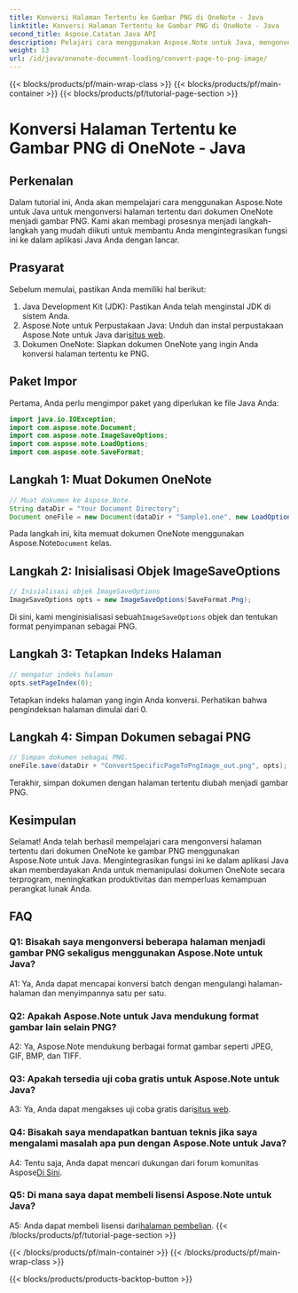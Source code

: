 ```yaml
---
title: Konversi Halaman Tertentu ke Gambar PNG di OneNote - Java
linktitle: Konversi Halaman Tertentu ke Gambar PNG di OneNote - Java
second_title: Aspose.Catatan Java API
description: Pelajari cara menggunakan Aspose.Note untuk Java, mengonversi halaman OneNote ke PNG. Ikuti langkah mudah, muat dokumen, dan atur opsi. Sempurnakan aplikasi Java dengan fungsi ini.
weight: 13
url: /id/java/onenote-document-loading/convert-page-to-png-image/
---
```


{{< blocks/products/pf/main-wrap-class >}}
{{< blocks/products/pf/main-container >}}
{{< blocks/products/pf/tutorial-page-section >}}

# Konversi Halaman Tertentu ke Gambar PNG di OneNote - Java

## Perkenalan

Dalam tutorial ini, Anda akan mempelajari cara menggunakan Aspose.Note untuk Java untuk mengonversi halaman tertentu dari dokumen OneNote menjadi gambar PNG. Kami akan membagi prosesnya menjadi langkah-langkah yang mudah diikuti untuk membantu Anda mengintegrasikan fungsi ini ke dalam aplikasi Java Anda dengan lancar.

## Prasyarat

Sebelum memulai, pastikan Anda memiliki hal berikut:

1. Java Development Kit (JDK): Pastikan Anda telah menginstal JDK di sistem Anda.
2.  Aspose.Note untuk Perpustakaan Java: Unduh dan instal perpustakaan Aspose.Note untuk Java dari[situs web](https://releases.aspose.com/note/java/).
3. Dokumen OneNote: Siapkan dokumen OneNote yang ingin Anda konversi halaman tertentu ke PNG.

## Paket Impor

Pertama, Anda perlu mengimpor paket yang diperlukan ke file Java Anda:

```java
import java.io.IOException;
import com.aspose.note.Document;
import com.aspose.note.ImageSaveOptions;
import com.aspose.note.LoadOptions;
import com.aspose.note.SaveFormat;
```

## Langkah 1: Muat Dokumen OneNote

```java
// Muat dokumen ke Aspose.Note.
String dataDir = "Your Document Directory";
Document oneFile = new Document(dataDir + "Sample1.one", new LoadOptions());
```

 Pada langkah ini, kita memuat dokumen OneNote menggunakan Aspose.Note`Document` kelas.

## Langkah 2: Inisialisasi Objek ImageSaveOptions

```java
// Inisialisasi objek ImageSaveOptions
ImageSaveOptions opts = new ImageSaveOptions(SaveFormat.Png);
```

 Di sini, kami menginisialisasi sebuah`ImageSaveOptions` objek dan tentukan format penyimpanan sebagai PNG.

## Langkah 3: Tetapkan Indeks Halaman

```java
// mengatur indeks halaman
opts.setPageIndex(0);
```

Tetapkan indeks halaman yang ingin Anda konversi. Perhatikan bahwa pengindeksan halaman dimulai dari 0.

## Langkah 4: Simpan Dokumen sebagai PNG

```java
// Simpan dokumen sebagai PNG.
oneFile.save(dataDir + "ConvertSpecificPageToPngImage_out.png", opts);
```

Terakhir, simpan dokumen dengan halaman tertentu diubah menjadi gambar PNG.

## Kesimpulan

Selamat! Anda telah berhasil mempelajari cara mengonversi halaman tertentu dari dokumen OneNote ke gambar PNG menggunakan Aspose.Note untuk Java. Mengintegrasikan fungsi ini ke dalam aplikasi Java akan memberdayakan Anda untuk memanipulasi dokumen OneNote secara terprogram, meningkatkan produktivitas dan memperluas kemampuan perangkat lunak Anda.

## FAQ

### Q1: Bisakah saya mengonversi beberapa halaman menjadi gambar PNG sekaligus menggunakan Aspose.Note untuk Java?

A1: Ya, Anda dapat mencapai konversi batch dengan mengulangi halaman-halaman dan menyimpannya satu per satu.

### Q2: Apakah Aspose.Note untuk Java mendukung format gambar lain selain PNG?

A2: Ya, Aspose.Note mendukung berbagai format gambar seperti JPEG, GIF, BMP, dan TIFF.

### Q3: Apakah tersedia uji coba gratis untuk Aspose.Note untuk Java?

 A3: Ya, Anda dapat mengakses uji coba gratis dari[situs web](https://releases.aspose.com/).

### Q4: Bisakah saya mendapatkan bantuan teknis jika saya mengalami masalah apa pun dengan Aspose.Note untuk Java?

 A4: Tentu saja, Anda dapat mencari dukungan dari forum komunitas Aspose[Di Sini](https://forum.aspose.com/c/note/28).

### Q5: Di mana saya dapat membeli lisensi Aspose.Note untuk Java?

 A5: Anda dapat membeli lisensi dari[halaman pembelian](https://purchase.aspose.com/buy).
{{< /blocks/products/pf/tutorial-page-section >}}

{{< /blocks/products/pf/main-container >}}
{{< /blocks/products/pf/main-wrap-class >}}

{{< blocks/products/products-backtop-button >}}
